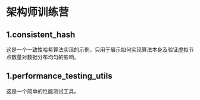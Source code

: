 
# 架构师训练营

## 1.consistent_hash
这是一个一致性哈希算法实现的示例，只用于展示如何实现算法本身及验证虚拟节点数量对数据分布均匀的影响。

## 1.performance_testing_utils
这是一个简单的性能测试工具。
